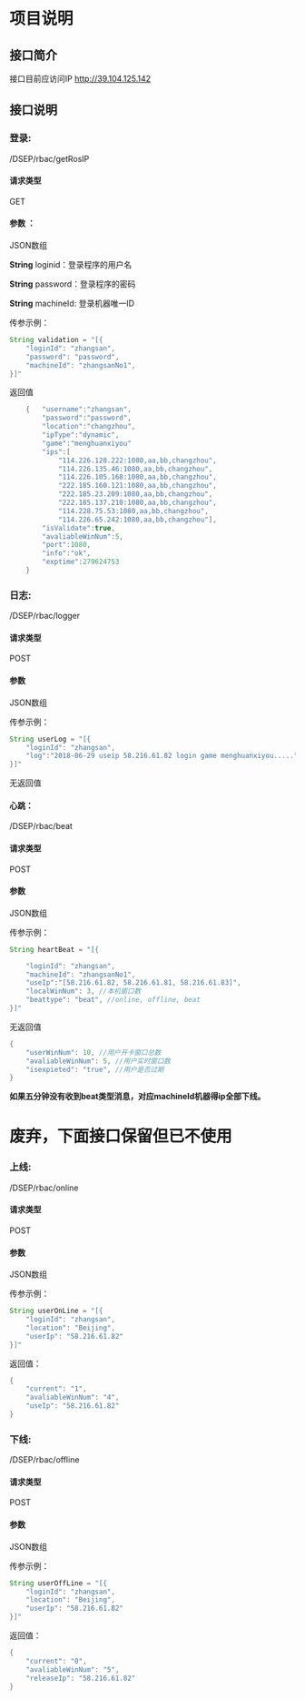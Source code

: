 ﻿# 项目说明

## 接口简介

接口目前应访问IP http://39.104.125.142

## 接口说明

### 登录:

/DSEP/rbac/getRosIP

#### 请求类型

GET

#### 参数 ：

JSON数组

**String** loginid：登录程序的用户名

**String** password：登录程序的密码

**String** machineId: 登录机器唯一ID

传参示例：

```java
String validation = "[{
    "loginId": "zhangsan",
    "password": "password",
    "machineId": "zhangsanNo1",
}]"
```

返回值

```java
	{	"username":"zhangsan",
		"password":"password",
		"location":"changzhou",
     	"ipType":"dynamic",
     	"game":"menghuanxiyou"
		"ips":[
			"114.226.128.222:1080,aa,bb,changzhou",
			"114.226.135.46:1080,aa,bb,changzhou",
			"114.226.105.168:1080,aa,bb,changzhou",
			"222.185.160.121:1080,aa,bb,changzhou",
			"222.185.23.209:1080,aa,bb,changzhou",
			"222.185.137.210:1080,aa,bb,changzhou",
			"114.228.75.53:1080,aa,bb,changzhou",
			"114.226.65.242:1080,aa,bb,changzhou"],
		"isValidate":true,
		"avaliableWinNum":5,
		"port":1080,
		"info":"ok",
		"exptime":279624753
	}
```


### 日志:

/DSEP/rbac/logger

#### 请求类型

POST

#### 参数

JSON数组

传参示例：

```java
String userLog = "[{
    "loginId": "zhangsan",
    "log":"2018-06-29 useip 58.216.61.82 login game menghuanxiyou....."
}]"
```

无返回值



#### 心跳：

/DSEP/rbac/beat

#### 请求类型

POST

#### 参数

JSON数组

传参示例：

```java
String heartBeat = "[{

    "loginId": "zhangsan",
    "machineId": "zhangsanNo1",
    "useIp":"[58.216.61.82, 58.216.61.81, 58.216.61.83]",
    "localWinNum": 3, //本机窗口数
    "beattype": "beat", //online, offline, beat
}]"
```

无返回值

```java
{
	"userWinNum": 10, //用户开卡窗口总数
	"avaliableWinNum": 5, //用户实时窗口数
	"isexpieted": "true", //用户是否过期
}
```

**如果五分钟没有收到beat类型消息，对应machineId机器得ip全部下线。**


# 废弃，下面接口保留但已不使用


### 上线:

/DSEP/rbac/online

#### 请求类型

POST

#### 参数

JSON数组

传参示例：

```java
String userOnLine = "[{
    "loginId": "zhangsan",
    "location": "Beijing",
	"userIp": "58.216.61.82"
}]"
```

返回值：

```java
{
    "current": "1",
    "avaliableWinNum": "4",
    "useIp": "58.216.61.82"
}
```



### 下线:

/DSEP/rbac/offline

#### 请求类型

POST

#### 参数

JSON数组

传参示例：

```java
String userOffLine = "[{
    "loginId": "zhangsan",
    "location": "Beijing",
	"userIp": "58.216.61.82"
}]"
```

返回值：

```java
{
    "current": "0",
    "avaliableWinNum": "5",
    "releaseIp": "58.216.61.82"
}
```

